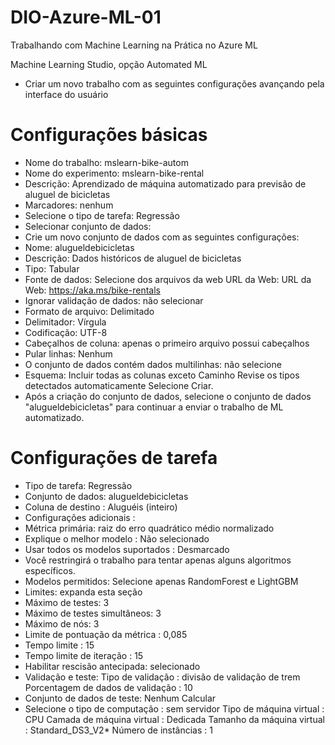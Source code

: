 # DIO-Azure-ML-01
Trabalhando com Machine Learning na Prática no Azure ML

Machine Learning Studio, opção Automated ML
- Criar um novo trabalho com as seguintes configurações avançando pela interface do usuário

# Configurações básicas
- Nome do trabalho: mslearn-bike-autom 
- Nome do experimento: mslearn-bike-rental
- Descrição: Aprendizado de máquina automatizado para previsão de aluguel de bicicletas
- Marcadores: nenhum 
- Selecione o tipo de tarefa: Regressão
- Selecionar conjunto de dados:
- Crie um novo conjunto de dados com as seguintes configurações:
- Nome: alugueldebicicletas
- Descrição: Dados históricos de aluguel de bicicletas
- Tipo: Tabular
- Fonte de dados: Selecione dos arquivos da web URL da Web: URL da Web: https://aka.ms/bike-rentals
- Ignorar validação de dados: não selecionar
- Formato de arquivo: Delimitado
- Delimitador: Vírgula
- Codificação: UTF-8
- Cabeçalhos de coluna: apenas o primeiro arquivo possui cabeçalhos
- Pular linhas: Nenhum
- O conjunto de dados contém dados multilinhas: não selecione
- Esquema: Incluir todas as colunas exceto Caminho Revise os tipos detectados automaticamente Selecione Criar.
- Após a criação do conjunto de dados, selecione o conjunto de dados "alugueldebicicletas" para continuar a enviar o trabalho de ML automatizado.

# Configurações de tarefa
- Tipo de tarefa: Regressão
- Conjunto de dados: alugueldebicicletas
- Coluna de destino : Aluguéis (inteiro)
- Configurações adicionais :
- Métrica primária: raiz do erro quadrático médio normalizado
- Explique o melhor modelo : Não selecionado
- Usar todos os modelos suportados : Desmarcado
- Você restringirá o trabalho para tentar apenas alguns algoritmos específicos.
- Modelos permitidos: Selecione apenas RandomForest e LightGBM 
- Limites: expanda esta seção
- Máximo de testes: 3
- Máximo de testes simultâneos: 3
- Máximo de nós: 3
- Limite de pontuação da métrica : 0,085
- Tempo limite : 15
- Tempo limite de iteração : 15
- Habilitar rescisão antecipada: selecionado
- Validação e teste: Tipo de validação : divisão de validação de trem Porcentagem de dados de validação : 10
- Conjunto de dados de teste: Nenhum Calcular
- Selecione o tipo de computação : sem servidor Tipo de máquina virtual : CPU Camada de máquina virtual : Dedicada Tamanho da máquina virtual : Standard_DS3_V2* Número de instâncias : 1

